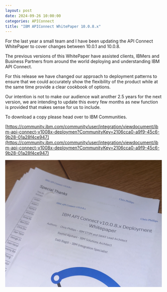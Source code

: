 ```yaml
---
layout: post
date: 2024-09-26 10:00:00
categories: APIConnect
title: "IBM APIConnect WhitePaper 10.0.8.x"
---
```


For the last year a small team and I have been updating the API Connect WhitePaper to cover changes between 10.0.1 and 10.0.8.  

The previous versions of this WhitePaper have assisted clients, IBMers and Business Partners from around the world deploying and understanding IBM API Connect.

For this release we have changed our approach to deployment patterns to ensure that we could accurately show the flexibility of the product while at the same time provide a clear cookbook of options.

Our intention is not to make our audience wait another 2.5 years for the next version, we are intending to update this every few months as new function is provided that makes sense for us to include.

To download a copy please head over to IBM Communities.

[https://community.ibm.com/community/user/integration/viewdocument/ibm-api-connect-v1008x-deploymen?CommunityKey=2106cca0-a9f9-45c6-9b28-01a28f4ce947](https://community.ibm.com/community/user/integration/viewdocument/ibm-api-connect-v1008x-deploymen?CommunityKey=2106cca0-a9f9-45c6-9b28-01a28f4ce947)

![](/images/whp1008.jpg)
